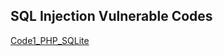 ## SQL Injection Vulnerable Codes

[Code1_PHP_SQLite](https://github.com/Git-K3rnel/Vulnerable_Code_Snippets/blob/main/SQL_Injection/Code1_PHP_SQLite.md)

